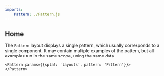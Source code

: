 ```yaml
---
imports:
    Pattern: ./Pattern.js
---
```


Home
----
The `Pattern` layout displays a single pattern, which usually
corresponds to a single component.
It may contain multiple examples of the pattern, but all examples
run in the same scope, using the same data.

```show html screen
<Pattern params={{splat: 'layouts', pattern: 'Pattern'}}>
</Pattern>
```
